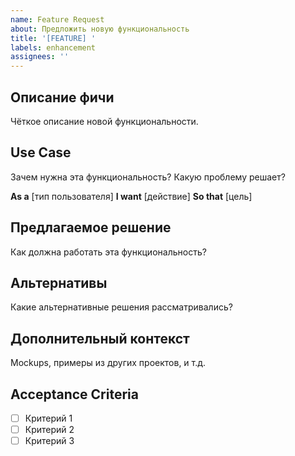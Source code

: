 ```yaml
---
name: Feature Request
about: Предложить новую функциональность
title: '[FEATURE] '
labels: enhancement
assignees: ''
---
```


## Описание фичи
Чёткое описание новой функциональности.

## Use Case
Зачем нужна эта функциональность? Какую проблему решает?

**As a** [тип пользователя]
**I want** [действие]
**So that** [цель]

## Предлагаемое решение
Как должна работать эта функциональность?

## Альтернативы
Какие альтернативные решения рассматривались?

## Дополнительный контекст
Mockups, примеры из других проектов, и т.д.

## Acceptance Criteria
- [ ] Критерий 1
- [ ] Критерий 2
- [ ] Критерий 3
